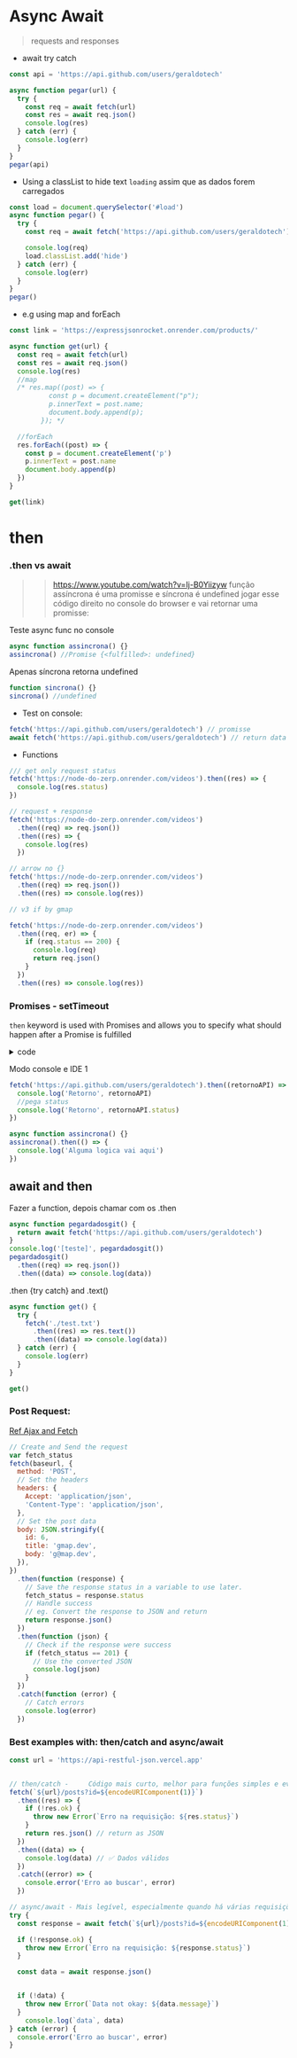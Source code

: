 # Async Await

> requests and responses

- await try catch

```js
const api = 'https://api.github.com/users/geraldotech'

async function pegar(url) {
  try {
    const req = await fetch(url)
    const res = await req.json()
    console.log(res)
  } catch (err) {
    console.log(err)
  }
}
pegar(api)
```

- Using a classList to hide text `loading` assim que as dados forem carregados

```js
const load = document.querySelector('#load')
async function pegar() {
  try {
    const req = await fetch('https://api.github.com/users/geraldotech').then((req) => req.json())

    console.log(req)
    load.classList.add('hide')
  } catch (err) {
    console.log(err)
  }
}
pegar()
```

- e.g using map and forEach

```js
const link = 'https://expressjsonrocket.onrender.com/products/'

async function get(url) {
  const req = await fetch(url)
  const res = await req.json()
  console.log(res)
  //map
  /* res.map((post) => {
          const p = document.createElement("p");
          p.innerText = post.name;
          document.body.append(p);
        }); */

  //forEach
  res.forEach((post) => {
    const p = document.createElement('p')
    p.innerText = post.name
    document.body.append(p)
  })
}

get(link)
```

# then

### .then vs await

> > https://www.youtube.com/watch?v=Ij-B0Yiizyw
> > função assíncrona é uma promisse e síncrona é undefined
> > jogar esse código direito no console do browser e vai retornar uma promisse:

Teste async func no console

```js
async function assincrona() {}
assincrona() //Promise {<fulfilled>: undefined}
```

Apenas síncrona retorna undefined

```js
function sincrona() {}
sincrona() //undefined
```

- Test on console:

```js
fetch('https://api.github.com/users/geraldotech') // promisse
await fetch('https://api.github.com/users/geraldotech') // return data
```

- Functions

```js
/// get only request status
fetch('https://node-do-zerp.onrender.com/videos').then((res) => {
  console.log(res.status)
})

// request + response
fetch('https://node-do-zerp.onrender.com/videos')
  .then((req) => req.json())
  .then((res) => {
    console.log(res)
  })

// arrow no {}
fetch('https://node-do-zerp.onrender.com/videos')
  .then((req) => req.json())
  .then((res) => console.log(res))

// v3 if by gmap

fetch('https://node-do-zerp.onrender.com/videos')
  .then((req, er) => {
    if (req.status == 200) {
      console.log(req)
      return req.json()
    }
  })
  .then((res) => console.log(res))
```

### Promises - setTimeout

`then` keyword is used with Promises and allows you to specify what should happen after a Promise is fulfilled

<details>
<summary>code</summary>

```js
const promise = new Promise((resolve, reject) => {
  /**
   * Adicionei um setTimeout para falar que
   * essa promise precisa esperar 300
   * milisegundos para retornar (resolve)
   * o seu resultado
   */
  console.log('Olá,')
  setTimeout(() => {
    fetch('https://api.github.com/users/geraldotech')
      .then((res) => res.json())
      .then((data) => console.log(data))
  }, 5000)
})
```

- eg: 2

```js
async function myfunction() {
  await new Promise((resolve) => setTimeout(resolve, 2000))
  fetch('http')
    .then((res) => res.json())
    .then((data) => setData(data))
}
```

</details>

Modo console e IDE 1

```js
fetch('https://api.github.com/users/geraldotech').then((retornoAPI) => {
  console.log('Retorno', retornoAPI)
  //pega status
  console.log('Retorno', retornoAPI.status)
})
```

```js
async function assincrona() {}
assincrona().then(() => {
  console.log('Alguma logica vai aqui')
})
```

## await and then

Fazer a function, depois chamar com os .then

```js
async function pegardadosgit() {
  return await fetch('https://api.github.com/users/geraldotech')
}
console.log('[teste]', pegardadosgit())
pegardadosgit()
  .then((req) => req.json())
  .then((data) => console.log(data))
```

.then {try catch} and .text()

```js
async function get() {
  try {
    fetch('./test.txt')
      .then((res) => res.text())
      .then((data) => console.log(data))
  } catch (err) {
    console.log(err)
  }
}

get()
```

### Post Request:

[Ref Ajax and Fetch](https://wickedev.com/use-vanilla-javascript-to-make-ajax-request/)

```js
// Create and Send the request
var fetch_status
fetch(baseurl, {
  method: 'POST',
  // Set the headers
  headers: {
    Accept: 'application/json',
    'Content-Type': 'application/json',
  },
  // Set the post data
  body: JSON.stringify({
    id: 6,
    title: 'gmap.dev',
    body: 'g@map.dev',
  }),
})
  .then(function (response) {
    // Save the response status in a variable to use later.
    fetch_status = response.status
    // Handle success
    // eg. Convert the response to JSON and return
    return response.json()
  })
  .then(function (json) {
    // Check if the response were success
    if (fetch_status == 201) {
      // Use the converted JSON
      console.log(json)
    }
  })
  .catch(function (error) {
    // Catch errors
    console.log(error)
  })
```

### Best examples with: then/catch and async/await

```js
const url = 'https://api-restful-json.vercel.app'


// then/catch - 	Código mais curto, melhor para funções simples e event handlers.
fetch(`${url}/posts?id=${encodeURIComponent(1)}`)
  .then((res) => {
    if (!res.ok) {
      throw new Error(`Erro na requisição: ${res.status}`)
    }
    return res.json() // return as JSON
  })
  .then((data) => {
    console.log(data) // ✅ Dados válidos
  })
  .catch((error) => {
    console.error('Erro ao buscar', error)
  })

// async/await - Mais legível, especialmente quando há várias requisições encadeadas.
try {
  const response = await fetch(`${url}/posts?id=${encodeURIComponent(1)}`)

  if (!response.ok) {
    throw new Error(`Erro na requisição: ${response.status}`)
  }

  const data = await response.json()


  if (!data) {
    throw new Error(`Data not okay: ${data.message}`)
  }
    console.log(`data`, data)
} catch (error) {
  console.error('Erro ao buscar', error)
}
```
